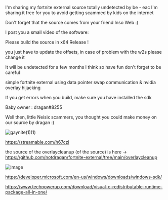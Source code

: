 I'm sharing my fortnite external source totally undetected by be - eac I'm sharing it free for you to avoid getting scammed by kids on the internet

Don't forget that the source comes from your friend Inso Web :)

I post you a small video of the software:

Please build the source in x64 Release !

you just have to update the offsets, in case of problem with the w2s please change it

It will be undetected for a few months I think so have fun don't forget to be careful 

simple fortnite external using data pointer swap communication & nvidia overlay hijacking

If you get errors when you build, make sure you have installed the sdk

Baby owner : dragan#8255

Well then, little Neisix scammers, you thought you could make money on our source by dragan :)


![gaynite(1)(1)](https://user-images.githubusercontent.com/70245299/175225415-484955a9-a40a-449a-a321-3c5ca1482322.gif)

https://streamable.com/h67czi

the source of the overlaycleanup (of the source) is here -> https://github.com/notdragan/fortnite-external/tree/main/overlaycleanup

![image](https://user-images.githubusercontent.com/70245299/175224807-4a83793f-c952-4cc7-ba22-40a9dd78b741.png)

https://developer.microsoft.com/en-us/windows/downloads/windows-sdk/

https://www.techpowerup.com/download/visual-c-redistributable-runtime-package-all-in-one/

